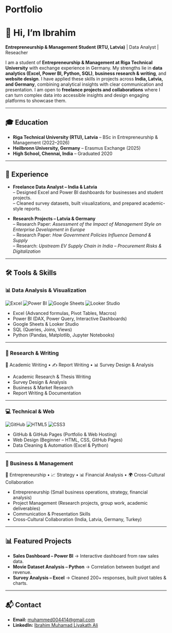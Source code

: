 # Portfolio

# 👋 Hi, I’m Ibrahim  

**Entrepreneurship & Management Student (RTU, Latvia)** | Data Analyst | Reseacher  

I am a student of **Entrepreneurship & Management at Riga Technical University** with exchange experience in Germany.  My strengths lie in **data analytics (Excel, Power BI, Python, SQL)**, **business research & writing**, and **website design**.  I have applied these skills in projects across **India, Latvia, and Germany**, combining analytical insights with clear communication and presentation.  I am open to **freelance projects and collaborations** where I can turn complex data into accessible insights and design engaging platforms to showcase them.  


---

## 🎓 Education  
- **Riga Technical University (RTU), Latvia** – BSc in Entrepreneurship & Management (2022–2026)  
- **Heilbronn University, Germany** – Erasmus Exchange (2025)  
- **High School, Chennai, India** – Graduated 2020  

---

## 💼 Experience  

- **Freelance Data Analyst – India & Latvia**  
  – Designed Excel and Power BI dashboards for businesses and student projects.  
  – Cleaned survey datasets, built visualizations, and prepared academic-style reports.  

- **Research Projects – Latvia & Germany**  
  – Research Paper: *Assessment of the Impact of Management Style on Enterprise Development in Europe*  
  – Research Paper: *How Government Policies Influence Demand & Supply*  
  – Research: *Upstream EV Supply Chain in India – Procurement Risks & Digitalization*  

---
## 🛠️ Tools & Skills  

### 📊 Data Analysis & Visualization  
![Excel](https://img.shields.io/badge/Excel-217346?logo=microsoft-excel&logoColor=white) 
![Power BI](https://img.shields.io/badge/Power%20BI-F2C811?logo=powerbi&logoColor=black) 
![Google Sheets](https://img.shields.io/badge/Google%20Sheets-34A853?logo=googlesheets&logoColor=white) 
![Looker Studio](https://img.shields.io/badge/Looker%20Studio-4285F4?logo=looker&logoColor=white)  
- Excel (Advanced formulas, Pivot Tables, Macros)  
- Power BI (DAX, Power Query, Interactive Dashboards)  
- Google Sheets & Looker Studio  
- SQL (Queries, Joins, Views)  
- Python (Pandas, Matplotlib, Jupyter Notebooks)  

---

### 📝 Research & Writing  
📑 Academic Writing • ✍️ Report Writing • 📊 Survey Design & Analysis  
- Academic Research & Thesis Writing  
- Survey Design & Analysis  
- Business & Market Research  
- Report Writing & Documentation  

---

### 💻 Technical & Web  
![GitHub](https://img.shields.io/badge/GitHub-181717?logo=github&logoColor=white) 
![HTML5](https://img.shields.io/badge/HTML5-E34F26?logo=html5&logoColor=white) 
![CSS3](https://img.shields.io/badge/CSS3-1572B6?logo=css3&logoColor=white)  
- GitHub & GitHub Pages (Portfolio & Web Hosting)  
- Web Design (Beginner – HTML, CSS, GitHub Pages)  
- Data Cleaning & Automation (Excel & Python)  

---

### 💼 Business & Management  
💼 Entrepreneurship • 📈 Strategy • 📊 Financial Analysis • 🌍 Cross-Cultural Collaboration  
- Entrepreneurship (Small business operations, strategy, financial analysis)  
- Project Management (Research projects, group work, academic deliverables)  
- Communication & Presentation Skills  
- Cross-Cultural Collaboration (India, Latvia, Germany, Turkey)  

---

## 📊 Featured Projects  
- **Sales Dashboard – Power BI** → Interactive dashboard from raw sales data.  
- **Movie Dataset Analysis – Python** → Correlation between budget and revenue.  
- **Survey Analysis – Excel** → Cleaned 200+ responses, built pivot tables & charts.  

---

## 📬 Contact  
- **Email:** muhammed004414@gmail.com  
- **LinkedIn:** [Ibrahim Muhamad Liyakath Ali](https://www.linkedin.com/in/ibrahim-muhamad-liyakath-ali-263a50315/)  

 
